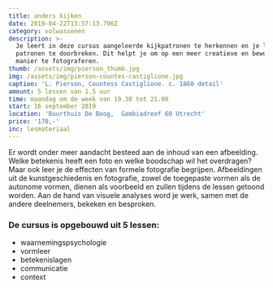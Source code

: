 ```yaml
---
title: anders kijken
date: 2019-04-22T13:57:13.796Z
category: volwassenen
description: >-
  Je leert in deze cursus aangeleerde kijkpatronen te herkennen en je leert deze
  patronen te doorbreken. Dit helpt je om op een meer creatieve en bewuste
  manier te fotograferen.
thumb: /assets/img/pierson_thumb.jpg
img: /assets/img/pierson-countes-castiglione.jpg
caption: 'L. Pierson, Countess Castiglione. c. 1860 detail'
amount: 5 lessen van 1.5 uur
time: maandag om de week van 19.30 tot 21.00
start: 16 september 2019
location: 'Buurthuis De Boog,  Gambiadreef 60 Utrecht'
price: '170,-'
inc: lesmateriaal
---
```

 Er wordt onder meer aandacht besteed aan de inhoud van een afbeelding. Welke betekenis heeft een foto en welke boodschap wil het overdragen? Maar ook leer je de effecten van formele fotografie begrijpen. Afbeeldingen uit de kunstgeschiedenis en fotografie, zowel de toegepaste vormen als de autonome vormen, dienen als voorbeeld en zullen tijdens de lessen getoond worden. Aan de hand van visuele analyses word je werk, samen met de andere deelnemers, bekeken en besproken. 

### De cursus is opgebouwd uit 5 lessen:

* waarnemingspsychologie
* vormleer
* betekenislagen
* communicatie
* context
